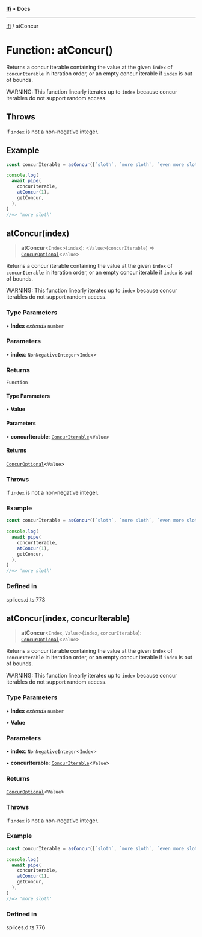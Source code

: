[**lfi**](../readme.md) • **Docs**

***

[lfi](../globals.md) / atConcur

# Function: atConcur()

Returns a concur iterable containing the value at the given `index` of
`concurIterable` in iteration order, or an empty concur iterable if `index`
is out of bounds.

WARNING: This function linearly iterates up to `index` because concur
iterables do not support random access.

## Throws

if `index` is not a non-negative integer.

## Example

```js
const concurIterable = asConcur([`sloth`, `more sloth`, `even more sloth`])

console.log(
  await pipe(
    concurIterable,
    atConcur(1),
    getConcur,
  ),
)
//=> 'more sloth'
```

## atConcur(index)

> **atConcur**\<`Index`\>(`index`): \<`Value`\>(`concurIterable`) => [`ConcurOptional`](../type-aliases/ConcurOptional.md)\<`Value`\>

Returns a concur iterable containing the value at the given `index` of
`concurIterable` in iteration order, or an empty concur iterable if `index`
is out of bounds.

WARNING: This function linearly iterates up to `index` because concur
iterables do not support random access.

### Type Parameters

• **Index** *extends* `number`

### Parameters

• **index**: `NonNegativeInteger`\<`Index`\>

### Returns

`Function`

#### Type Parameters

• **Value**

#### Parameters

• **concurIterable**: [`ConcurIterable`](../type-aliases/ConcurIterable.md)\<`Value`\>

#### Returns

[`ConcurOptional`](../type-aliases/ConcurOptional.md)\<`Value`\>

### Throws

if `index` is not a non-negative integer.

### Example

```js
const concurIterable = asConcur([`sloth`, `more sloth`, `even more sloth`])

console.log(
  await pipe(
    concurIterable,
    atConcur(1),
    getConcur,
  ),
)
//=> 'more sloth'
```

### Defined in

splices.d.ts:773

## atConcur(index, concurIterable)

> **atConcur**\<`Index`, `Value`\>(`index`, `concurIterable`): [`ConcurOptional`](../type-aliases/ConcurOptional.md)\<`Value`\>

Returns a concur iterable containing the value at the given `index` of
`concurIterable` in iteration order, or an empty concur iterable if `index`
is out of bounds.

WARNING: This function linearly iterates up to `index` because concur
iterables do not support random access.

### Type Parameters

• **Index** *extends* `number`

• **Value**

### Parameters

• **index**: `NonNegativeInteger`\<`Index`\>

• **concurIterable**: [`ConcurIterable`](../type-aliases/ConcurIterable.md)\<`Value`\>

### Returns

[`ConcurOptional`](../type-aliases/ConcurOptional.md)\<`Value`\>

### Throws

if `index` is not a non-negative integer.

### Example

```js
const concurIterable = asConcur([`sloth`, `more sloth`, `even more sloth`])

console.log(
  await pipe(
    concurIterable,
    atConcur(1),
    getConcur,
  ),
)
//=> 'more sloth'
```

### Defined in

splices.d.ts:776
